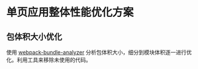 # 单页应用整体性能优化方案

## 包体积大小优化

使用 [webpack-bundle-analyzer](https://github.com/webpack-contrib/webpack-bundle-analyzer) 分析包体积大小，细分到模块体积逐一进行优化。利用工具来移除未使用的代码。
